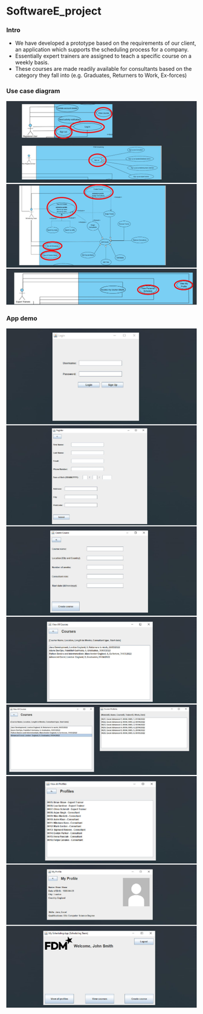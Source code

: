 # SoftwareE_project
### Intro
- We have developed a prototype based on the requirements of our client, an application which supports the scheduling process for a company.
- Essentially expert trainers are assigned to teach a specific course on a weekly basis.
- These courses are made readily available for consultants based on the category they fall into (e.g. Graduates, Returners to Work, Ex-forces)

### Use case diagram

![alt text](https://github.com/vi3us/SoftwareE_project/blob/main/images/User%20Case%20images/usercase_1.jpg)
![alt text](https://github.com/vi3us/SoftwareE_project/blob/main/images/User%20Case%20images/usercase_2.jpg)
![alt text](https://github.com/vi3us/SoftwareE_project/blob/main/images/User%20Case%20images/usercase_3.jpg)

### App demo

![alt text](https://github.com/vi3us/SoftwareE_project/blob/main/images/App%20Images/login.jpg)
![alt text](https://github.com/vi3us/SoftwareE_project/blob/main/images/App%20Images/signup.jpg)
![alt text](https://github.com/vi3us/SoftwareE_project/blob/main/images/App%20Images/create_course.jpg)
![alt text](https://github.com/vi3us/SoftwareE_project/blob/main/images/App%20Images/view_all_courses.jpg)
![alt text](https://github.com/vi3us/SoftwareE_project/blob/main/images/App%20Images/view_modules.jpg)
![alt text](https://github.com/vi3us/SoftwareE_project/blob/main/images/App%20Images/view_all_profiles.jpg)
![alt text](https://github.com/vi3us/SoftwareE_project/blob/main/images/App%20Images/my_profile.jpg)
![alt text](https://github.com/vi3us/SoftwareE_project/blob/main/images/App%20Images/log_out.jpg)